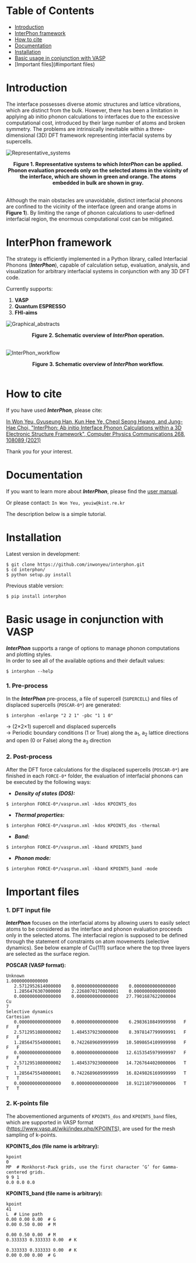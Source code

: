 # Table of Contents
* [Introduction](#introduction)
* [InterPhon framework](#interphon-framework)
* [How to cite](#how-to-cite)
* [Documentation](#documentation)
* [Installation](#installation)
* [Basic usage in conjunction with VASP](#basic-usage)
* [Important files](#important files)


<a name="introduction"></a>
# Introduction
The interface possesses diverse atomic structures and lattice vibrations, which are distinct from the bulk. However, there has been a limitation in applying ab initio phonon calculations to interfaces due to the excessive computational cost, introduced by their large number of atoms and broken symmetry. The problems are intrinsically inevitable within a three-dimensional (3D) DFT framework representing interfacial systems by supercells.

![Representative_systems](docs/source/images/Representative_systems.png)
<div align='center'><strong>Figure 1. Representative systems to which <i>InterPhon</i> can be applied. Phonon evaluation proceeds only on the selected atoms in the vicinity of the interface, which are shown in green and orange. The atoms embedded in bulk are shown in gray.</strong></div>
<br />


Although the main obstacles are unavoidable, distinct interfacial phonons are confined to the vicinity of the interface (green and orange atoms in **Figure 1**). By limiting the range of phonon calculations to user-defined interfacial region, the enormous computational cost can be mitigated.

<a name="interphon-framework"></a>
# InterPhon framework
The strategy is efficiently implemented in a Python library, called Interfacial Phonons (***InterPhon***), capable of calculation setup, evaluation, analysis, and visualization for arbitrary interfacial systems in conjunction with any 3D DFT code.

Currently supports:

1. **VASP**
2. **Quantum ESPRESSO**
3. **FHI-aims**

![Graphical_abstracts](docs/source/images/Graphical_abstracts.png)
<div align='center'><strong>Figure 2. Schematic overview of <i>InterPhon</i> operation.</strong></div>
<br />


![InterPhon_workflow](docs/source/images/InterPhon_workflow.png)
<div align='center'><strong>Figure 3. Schematic overview of <i>InterPhon</i> workflow.</strong></div>
<br />

<a name="how-to-cite"></a>
# How to cite
If you have used ***InterPhon***, please cite: 

[In Won Yeu, Gyuseung Han, Kun Hee Ye, Cheol Seong Hwang, and Jung-Hae Choi, "InterPhon: Ab initio Interface Phonon Calculations within a 3D Electronic Structure Framework", Computer Physics Communications 268, 108089 (2021)](https://doi.org/10.1016/j.cpc.2021.108089)

Thank you for your interest.

<a name="documentation"></a>
# Documentation
If you want to learn more about ***InterPhon***, please find the [user manual](https://interphon.readthedocs.io/).

Or please contact: ```In Won Yeu, yeuiw@kist.re.kr```

The description below is a simple tutorial.

<a name="installation"></a>
# Installation
Latest version in development:

```
$ git clone https://github.com/inwonyeu/interphon.git
$ cd interphon/
$ python setup.py install
```
Previous stable version:
```
$ pip install interphon
```

<a name="basic-usage"></a>
# Basic usage in conjunction with VASP
***InterPhon*** supports a range of options to manage phonon computations and plotting styles.  
In order to see all of the available options and their default values:

```
$ interphon --help
```

### 1. Pre-process
In the ***InterPhon*** pre-process, a file of supercell (`SUPERCELL`) and files of displaced supercells (`POSCAR-0*`) are generated:

```
$ interphon -enlarge "2 2 1" -pbc "1 1 0"
```

-> (2×2×1) supercell and displaced supercells  
-> Periodic boundary conditions (1 or True) along the a<sub>1</sub>, a<sub>2</sub> lattice directions and open (0 or False) along the a<sub>3</sub> direction

### 2. Post-process
After the DFT force calculations for the displaced supercells (`POSCAR-0*`) are finished in each `FORCE-0*` folder, the evaluation of interfacial phonons can be executed by the following ways:

- ***Density of states (DOS):***
```
$ interphon FORCE-0*/vasprun.xml -kdos KPOINTS_dos
```

- ***Thermal properties:***
```
$ interphon FORCE-0*/vasprun.xml -kdos KPOINTS_dos -thermal
```

- ***Band:***
```
$ interphon FORCE-0*/vasprun.xml -kband KPOINTS_band
```

- ***Phonon mode:***
```
$ interphon FORCE-0*/vasprun.xml -kband KPOINTS_band -mode
```

<a name="important files"></a>
# Important files
### 1. DFT input file
***InterPhon*** focuses on the interfacial atoms by allowing users to easily select atoms to be considered as the interface and phonon evaluation proceeds only in the selected atoms. The interfacial region is supposed to be defined through the statement of constraints on atom movements (selective dynamics).
See below example of Cu(111) surface where the top three layers are selected as the surface region.

**POSCAR (VASP format):**
```
Unknown
1.00000000000000
   2.5712952614000000    0.0000000000000000    0.0000000000000000
   1.2856476307000000    2.2268070170000001    0.0000000000000000
   0.0000000000000000    0.0000000000000000   27.7901687622000004
Cu
7
Selective dynamics
Cartesian
   0.0000000000000000    0.0000000000000000    6.2983610849999998   F   F   F
   2.5712951080000002    1.4845379230000000    8.3978147799999991   F   F   F
   1.2856475540000001    0.7422689609999999   10.5098654109999998   F   F   F
   0.0000000000000000    0.0000000000000000   12.6153545979999997   F   F   F
   2.5712951080000002    1.4845379230000000   14.7267644020000006   T   T   T
   1.2856475540000001    0.7422689609999999   16.8249826169999999   T   T   T
   0.0000000000000000    0.0000000000000000   18.9121107990000006   T   T   T
```

### 2. K-points file
The abovementioned arguments of `KPOINTS_dos` and `KPOINTS_band` files, which are supported in VASP format (<https://www.vasp.at/wiki/index.php/KPOINTS>), are used for the mesh sampling of k-points.

**KPOINTS_dos (file name is arbitrary):**
```
kpoint
0
MP  # Monkhorst-Pack grids, use the first character ‘G’ for Gamma-centered grids.
9 9 1
0.0 0.0 0.0
```

**KPOINTS_band (file name is arbitrary):**
```
kpoint
41
L  # Line path
0.00 0.00 0.00  # G
0.00 0.50 0.00  # M

0.00 0.50 0.00  # M
0.333333 0.333333 0.00  # K

0.333333 0.333333 0.00  # K
0.00 0.00 0.00  # G
```
